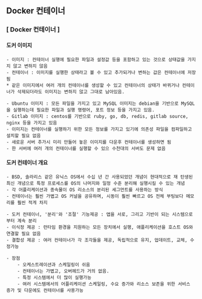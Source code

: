 ## Docker 컨테이너

### [ Docker 컨테이너 ]

#### 도커 이미지

    - 이미지 : 컨테이너 실행에 필요한 파일과 설정값 등을 포함하고 있는 것으로 상태값을 가지지 않고 변하지 않음
    - 컨테이너 : 이미지를 실행한 상태라고 볼 수 있고 추가되거나 변하는 값은 컨테이너에 저장됨
    * 같은 이미지에서 여러 개의 컨테이너를 생성할 수 있고 컨테이너의 상태가 바뀌거나 컨테이너가 삭제되더라도 이미지는 변하지 않고 그대로 남아있음.

    - Ubuntu 이미지 : 모든 파일을 가지고 있고 MySQL 이미지는 debian을 기반으로 MySQL을 실행하는데 필요한 파일과 실행 명령어, 포트 정보 등을 가지고 있음.
    - Gitlab 이미지 : centos를 기반으로 ruby, go, db, redis, gitlab source, nginx 등을 가지고 있음
    - 이미지는 컨테이너를 실행하기 위한 모든 정보를 가지고 있기에 의존성 파일을 컴파일하고 설치할 필요 없음
    - 새로운 서버 추가시 미리 만들어 놓은 이미지를 다운후 컨테이너를 생성하면 됨
    - 한 서버에 여러 개의 컨테이너를 실행할 수 있으 수천대의 서버도 문제 없음

#### 도커 컨테이너 개요

    - BSD, 솔라리스 같은 유닉스 OS에서 수십 년 간 사용되었던 개념이 현대적으로 재 탄생된 최신 개념으로 특정 프로세스를 OS의 나머지와 일정 수준 분리해 실행시킬 수 있는 개념
    - 각 어플리케이션과 종속물이 OS 리소스의 분리된 세그먼트를 사용하는 방식
    - 컨테이너는 훨씬 가볍고 OS 커널을 공유하며, 시동이 훨씬 빠르고 OS 전체 부팅보다 메모리를 훨씬 적게 차지

    - 도커 컨테이너, '분리'와 '조절' 기능제공 : 앱을 서로, 그리고 기반이 되는 시스템으로부터 계속 분리
    - 이식정 제공 : 런타임 환경을 지원하는 모든 장치에서 실행, 애플리케이션을 호스트 OS와 연결할 필요 없음
    - 결합성 제공 : 여러 컨테이너가 각 조각들을 제공, 독립적으로 유지, 업데이트, 교체, 수정가능

    - 장점
        - 오케스트레이션과 스케일링이 쉬움
        - 컨테이너는 가볍고, 오버헤드가 거의 없음.
        - 특정 시스템에서 더 많이 실행가능
        - 여러 시스템에서의 어플리케이션 스케일링, 수요 증가와 리소스 보존을 위한 서비스 증가 및 다운에도 컨테이너를 사용가능

